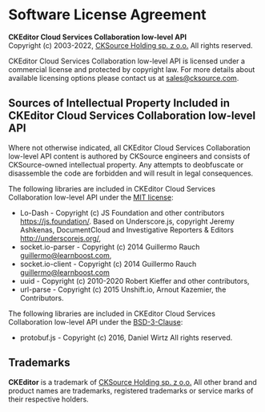 Software License Agreement
==========================

**CKEditor Cloud Services Collaboration low-level API**<br>
Copyright (c) 2003-2022, [CKSource Holding sp. z o.o.](http://cksource.com) All rights reserved.

CKEditor Cloud Services Collaboration low-level API is licensed under a commercial license and protected by copyright law.
For more details about available licensing options please contact us at sales@cksource.com.

Sources of Intellectual Property Included in CKEditor Cloud Services Collaboration low-level API
-----------------------------------------------------

Where not otherwise indicated, all CKEditor Cloud Services Collaboration low-level API content is authored by CKSource engineers and consists of CKSource-owned intellectual property.
Any attempts to deobfuscate or disassemble the code are forbidden and will result in legal consequences.

The following libraries are included in CKEditor Cloud Services Collaboration low-level API under the [MIT license](https://opensource.org/licenses/MIT):

* Lo-Dash - Copyright (c) JS Foundation and other contributors https://js.foundation/. Based on Underscore.js, copyright Jeremy Ashkenas, DocumentCloud and Investigative Reporters & Editors http://underscorejs.org/,
* socket.io-parser - Copyright (c) 2014 Guillermo Rauch <guillermo@learnboost.com>,
* socket.io-client - Copyright (c) 2014 Guillermo Rauch <guillermo@learnboost.com>
* uuid - Copyright (c) 2010-2020 Robert Kieffer and other contributors,
* url-parse - Copyright (c) 2015 Unshift.io, Arnout Kazemier, the Contributors.

The following libraries are included in CKEditor Cloud Services Collaboration low-level API under the [BSD-3-Clause](https://opensource.org/licenses/BSD-3-Clause):

* protobuf.js - Copyright (c) 2016, Daniel Wirtz  All rights reserved.

Trademarks
----------

**CKEditor** is a trademark of [CKSource Holding sp. z o.o.](http://cksource.com) All other brand and product names are trademarks, registered trademarks or service marks of their respective holders.
